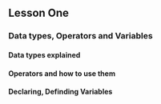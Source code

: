 ## Lesson One
### Data types, Operators and Variables
#### Data types explained
#### Operators and how to use them
#### Declaring, Definding Variables